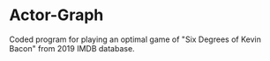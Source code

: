 # Actor-Graph
Coded program for playing an optimal game of "Six Degrees of Kevin Bacon" from 2019 IMDB database.

